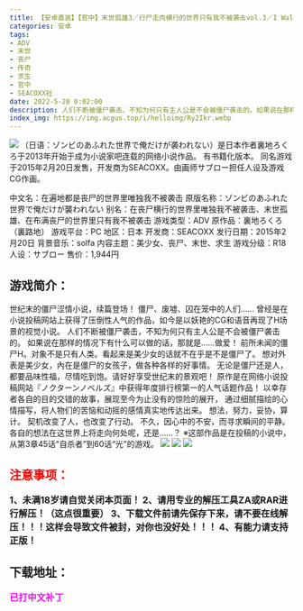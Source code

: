 ```yaml
---
title: 【安卓直装】【官中】末世孤雄3／行尸走肉横行的世界只有我不被袭击vol.3／I Walk Among Zombies Vol.3
categories: 安卓
tags:
- ADV
- 末世
- 丧尸
- 传奇
- 求生
- 官中
- SEACOXX社
date: 2022-5-20 0:02:00
description: 人们不断被僵尸袭击，不知为何只有主人公是不会被僵尸袭击的。如果说在那样的情况下有什么可以做的话，那就是……做爱！前所未闻的僵尸H。对象不是只有人类。看起来是美少女的话就不在乎是不是僵尸了。想对外表是美少女，內在是僵尸的女孩子，做各种各样的好事情。
index_img: https://img.acgus.top/i/helloimg/Ry2Ikr.webp
---
```

![](https://img.acgus.top/i/helloimg/Ry2Ikr.webp)
（日语：ゾンビのあふれた世界で俺だけが袭われない）是日本作者裏地ろくろ于2013年开始于成为小说家吧连载的网络小说作品。
有书籍化版本。
同名游戏于2015年2月20日发售，开发商为SEACOXX。由画师サブロー担任人设及游戏CG作画。

中文名：在遍地都是丧尸的世界里唯独我不被袭击
原版名称：ゾンビのあふれた世界で俺だけが襲われない
别名：在丧尸横行的世界里唯独我不被袭击、末世孤雄、在布满丧尸的世界里只有我不被袭击
游戏类型：ADV
原作品：裏地ろくろ（裏路地）
游戏平台：PC
地区：日本
开发商：SEACOXX
发行日期：2015年2月20日
背景音乐：solfa
内容主题：美少女、丧尸、末世、求生
游戏分级：R18
人设：サブロー
售价：1,944円

## 游戏简介：
世纪末的僵尸涩情小说，续篇登场！
僵尸、废墟、囚在笼中的人们……
曾经是在小说投稿网站上获得了压倒性人气的作品，如今是以妖艳的CG和语音再现了H场景的视觉小说。
人们不断被僵尸袭击，不知为何只有主人公是不会被僵尸袭击的。
如果说在那样的情况下有什么可以做的话，那就是……做爱！
前所未闻的僵尸H。对象不是只有人类。看起来是美少女的话就不在乎是不是僵尸了。
想对外表是美少女，內在是僵尸的女孩子，做各种各样的好事情。
无论是僵尸还是人，都要品味性福，尽情吃到饱。请好好享受世纪末的景观吧！
原作是在网络小说投稿网站『ノクターンノベルズ』中获得年度排行榜第一的人气话题作品！
以幸存者各自的目的交错的故事，展现至今为止没有的惊险的展开，
通过细腻描绘的心情描写，将人物们的苦恼和动摇的感情真实地传达出来。
想法，努力，妥协，算计。
契机改变了人，也改变了行动。
不久，因心中的不安，而寻求瞬间的平静。
各自的想法在这世界上将走向何处呢，还是……？
※这部作品是在投稿的小说中，从第3章45话“自杀者”到60话“光”的游戏。
![](https://img.acgus.top/i/helloimg/Ry2DOq.webp)
![](https://img.acgus.top/i/helloimg/Ry27Ec.webp)
![](https://img.acgus.top/i/helloimg/Ry2QNm.webp)



## <font color=#FF0000 >注意事项：</font>
<font size=3><b>1、未满18岁请自觉关闭本页面！
2、请用专业的解压工具ZA或RAR进行解压！（这点很重要）
3、下载文件前请先保存下来，请不要在线解压！！！这样会导致文件被封，对你也没好处！！！
4、有能力请支持正版！</b></font>

## 下载地址：
<font color=#FF00FF size=3><b>已打中文补丁</b></font>